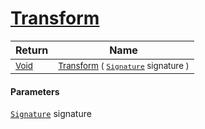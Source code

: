 # [Transform](./OnePixelThinning-100663684.md)



| Return | Name | 
| --- | --- | 
| <sub>[Void](https://docs.microsoft.com/en-us/dotnet/api/System.Void)</sub>| <sub>[Transform](./OnePixelThinning-100663684.md) ( [`Signature`](./../../Signature.md) signature )</sub>| <br>


#### Parameters
[`Signature`](./../../Signature.md) signature